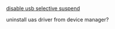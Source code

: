 [disable usb selective suspend](https://www.tenforums.com/tutorials/73187-turn-off-usb-selective-suspend-windows-10-a.html)

uninstall uas driver from device manager?